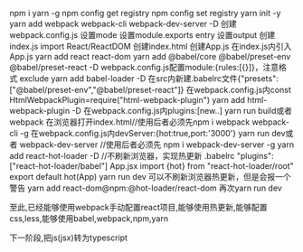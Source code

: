 npm i yarn -g  npm config get registry npm config set registry 
yarn init -y
yarn add webpack webpack-cli webpack-dev-server -D
创建webpack.config.js 设置mode 设置module.exports entry 设置output
创建index.js import React/ReactDOM 创建index.html
创建App.js 在index.js内引入App.js
yarn add react react-dom
yarn add @babel/core @babel/preset-env @babel/preset-react -D
webpack.config.js配置module:{rules:[{}]}，注意格式 exclude
yarn add babel-loader -D
在src内新建.babelrc文件{"presets":["@babel/preset-env","@babel/preset-react"]}
在webpack.config.js内const HtmlWebpackPlugin=require("html-webpack-plugin")
yarn add html-webpack-plugin -D
在webpack.config.js内plugins:[new..]
yarn run build或者 webpack 在浏览器打开index.html//使用后者必须先npm i webpack webpack-cli -g
在webpack.config.js内devServer:{hot:true,port:'3000'}
yarn run dev或者 webpack-dev-server //使用后者必须先 npm i webpack-dev-server -g
yarn add react-hot-loader -D //不刷新浏览器，实现热更新
.babelrc  "plugins":["react-hot-loader/babel"]
App.jsx import {hot} from "react-hot-loader/root"   export default hot(App)
yarn run dev
可以不刷新浏览器热更新，但是会报一个警告 
yarn add react-dom@npm:@hot-loader/react-dom 再次yarn run dev 

至此,已经能够使用webpack手动配置react项目,能够使用热更新,能够配置css,less,能够使用babel,webpack,npm,yarn

下一阶段,把js(jsx)转为typescript

